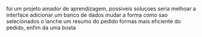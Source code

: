 foi um projeto amador de aprendizagem, possiveis soluçoes seria melhoar a interface adicionar um banco de dados mudar a forma como sao selecionados o lanche um resumo do pedido formas mais eficiente do pedido, enfim da uma bosta

